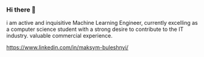 ### Hi there 👋


i am active and inquisitive Machine Learning Engineer, currently excelling as a computer science student with a strong desire to contribute to the IT industry.
valuable commercial experience.

https://www.linkedin.com/in/maksym-buleshnyi/

<!--
**maksDev123/maksDev123** is a ✨ _special_ ✨ repository because its `README.md` (this file) appears on your GitHub profile.

Here are some ideas to get you started:

- 🔭 I’m currently working on ...
- 🌱 I’m currently learning ...
- 👯 I’m looking to collaborate on ...
- 🤔 I’m looking for help with ...
- 💬 Ask me about ...
- 📫 How to reach me: ...
- 😄 Pronouns: ...
- ⚡ Fun fact: ...
-->
